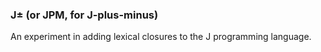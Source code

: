 ### J± (or JPM, for J-plus-minus)
An experiment in adding lexical closures to the J programming language.
